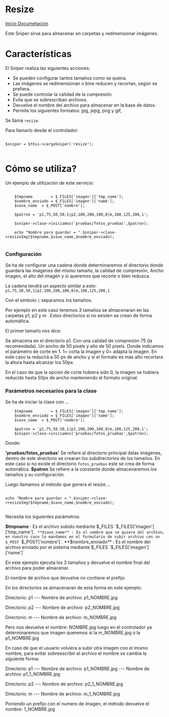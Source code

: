 Resize
========

[Inicio Documetación][1]

Este Sniper sirve para almacenar en carpetas y redimensionar imágenes.

# Características

El Sniper realiza las siguientes acciones:

- Se pueden configurar tantos tamaños como se quiera.
- Las imágenes se redimensionan o bine reducen y recortan, según se prefiera.
- Se puede controlar la calidad de la compresión.
- Evita que se sobrescriban archivos.
- Devuelve el nombre del archivo para almacenar en la base de datos.
- Permite los siguientes formatos: jpg, jepg, png y gif,


Se llama `resize`.

Para llamarlo desde el controlador:

```

$sniper = $this->cargaSniper('resize');


```

# Cómo se utiliza?

Un ejemplo de utilización de este servicio:

```

	$tmpname 		= $_FILES['imagen']['tmp_name'];
	$nombre_enviado = $_FILES['imagen']['name'];
	$save_name	= $_POST['nombre'];
	
	$patron = 'p1,75,50,50,1|p2,100,200,100,0|m,100,125,200,1';
	
	$sniper->clase->iniciamos('pruebas/fotos_pruebas',$patron);
		
	echo "Nombre para guardar = ".$sniper->clase->resizeImg($tmpname,$save_name,$nombre_enviado);


```



### Configuración

Se ha de configurar una cadena donde determinaremos el directorio donde guardara las imágenes del mismo tamaño, la calidad de compresión, Ancho imagen, el alto del imagen y si queremos que recorte o bien reduzca.

La cadena tendrá un aspecto similar a este: `p1,75,50,50,1|p2,100,200,100,0|m,100,125,200,1`

Con el símbolo `|` separamos los tamaños. 

Por ejemplo en este caso tenemos 3 tamaños se almacenaran en las carpetas p1, p2 y m . Estos directorios si no existen se crean de forma automática.

El primer tamaño nos dice:

Se almacena en el directorio p1.
Con una calidad de compresión 75 (la recomendada).
Un ancho de 50 pixels y alto de 50 pixels.
Donde indicamos el parámetro de corte en 1. 1= corta la imagen y 0= adapta la imagen.
En este caso la reducirá a 50 px de ancho y si el formato es más alto recortara la altura hasta alcanzar los 50px.

En el caso de que la opción de corte hubiera sido 0, la imagen se hubiera reducido hasta 50px de ancho manteniendo el formato original.



### Parámetros necesarios para la clase

Se ha de iniciar la clase con ...

```
	$tmpname 		= $_FILES['imagen']['tmp_name'];
	$nombre_enviado = $_FILES['imagen']['name'];
	$save_name	= $_POST['nombre'];
	
	$patron = 'p1,75,50,50,1|p2,100,200,100,0|m,100,125,200,1';
	$sniper->clase->iniciamos('pruebas/fotos_pruebas',$patron);

```

Donde: 

**'pruebas/fotos_pruebas'** Se refiere al directorio principal delas imágenes, dentro de este directorio se crearan los subdirectorios de los tamaños. En este caso si no existe el directorio `fotos_pruebas` este se crea de forma automática.
**$patron** Se refiere a la constante donde almacenaremos los tamaños y su configuración.


Luego llamamos al método que genera el resize....

```

echo "Nombre para guardar = ".$sniper->clase->resizeImg($tmpname,$save_name,$nombre_enviado);


```

Necesita los siguientes parámetros:

**$tmpname** : Es el archivo subido mediante $_FILES `$_FILES['imagen']['tmp_name']`.
**$save_name** : Es el nombre que se quiere del archivo, en nuestro caso lo mandamos en el formulario de subir archivo con un $_POST `$_POST['nombre']`.
**$nombre_enviado** : Es el nombre del archivo enviado por el sistema mediante $_FILES `$_FILES['imagen']['name']`


En este ejemplo ejecuta los 3 tamaños y devuelve el nombre final del archivo para poder almacenar.

El nombre de archivo que devuelve no contiene el prefijo.

En los directorios se almacenaran de esta forma en este ejemplo:

Directorio: p1
--- Nombre de archivo: p1_NOMBRE.jpg 

Directorio: p2
--- Nombre de archivo: p2_NOMBRE.jpg 

Directorio: m
--- Nombre de archivo: m_NOMBRE.jpg 

Pero nos devuelve el nombre: NOMBRE.jpg luego en el controlador ya determinaremos que imagen queremos si la m_NOMBRE.jpg o la p1_NOMBRE.jpg


En caso de que el usuario volviera a subir otra imagen con el mismo nombre, para evitar sobreescribir el archivo el nombre se cambia  la siguiente forma:

Directorio: p1
--- Nombre de archivo: p1_NOMBRE.jpg 
--- Nombre de archivo: p1_1_NOMBRE.jpg 

Directorio: p2
--- Nombre de archivo: p2_1_NOMBRE.jpg 

Directorio: m
--- Nombre de archivo: m_1_NOMBRE.jpg 

Poniendo un prefijo con el numero de imagen, el método devuelve el nombre: 1_NOMBRE.jpg



[1]: Inicio_Documentacion.md
